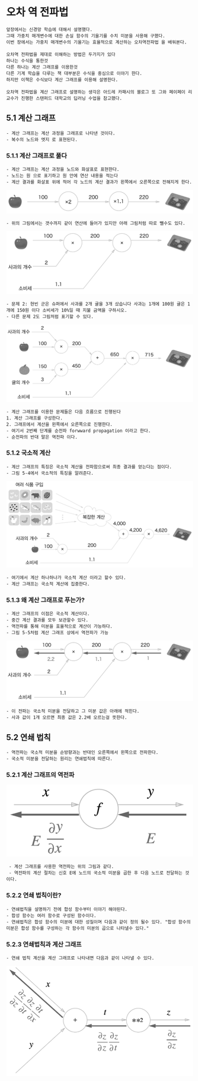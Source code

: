 #   오차 역 전파법

    앞장에서는 신경망 학습에 대해서 설명했다.
    그때 가중치 매개변수에 대한 손실 함수의 기울기를 수치 미분을 사용해 구했다.
    이번 장에서는 가중치 매개변수의 기울기는 효율적으로 계산하는 오차역전파법 을 배워본다.

    오차역 전파법을 제대로 이해하는 방법은 두가지가 있다
    하나는 수식을 통한것
    다른 하나는 계산 그래프를 이용한것
    다른 기계 학습을 다루는 책 대부분은 수식을 중심으로 이야기 한다.
    하지만 이책은 수식보다 계산 그래프를 이용해 설명한다.

    오차역 전파법을 계산 그래프로 설명하는 생각은 아드레 카패시의 블로그 또 그와 페이페이 리 교수가 진행한 스탠퍼드 대학교의 딥러닝 수업을 참고했다.


##  5.1 계산 그래프

    - 계산 그래프는 계산 과정을 그래프로 나타낸 것이다.
    - 복수의 노드와 엣지 로 표현된다.

### 5.1.1 계산 그래프로 풀다

    - 계산 그래프는 계산 과정을 노드와 화살표로 표현한다.
    - 노드는 원 으로 표기하고 원 안에 연산 내용을 적는다
    - 계산 결과를 화살표 위에 적어 각 노드의 계산 결과가 왼쪽에서 오른쪽으로 전해지게 한다.

![pic5-1](./img/equations_and_figures/deep_learning_images/fig%205-1.png)

    - 위의 그림에서는 갯수까지 같이 연산에 들어가 있지만 아래 그림처럼 따로 뺄수도 있다.
![pic5-2](./img/equations_and_figures/deep_learning_images/fig%205-2.png)

    - 문제 2: 현빈 군은 슈퍼에서 사과를 2개 귤을 3개 샀습니다 사과는 1개에 100원 귤은 1개에 150원 이다 소비세가 10%일 때 지불 금액을 구하시오.
    - 다른 문제 2도 그림처럼 표기할 수 있다.

![pic5-3](./img/equations_and_figures/deep_learning_images/fig%205-3.png)

    - 계산 그래프를 이용한 문제들은 다음 흐름으로 진행된다
    1. 계산 그래프를 구성한다.
    2. 그래프에서 계산을 왼쪽에서 오른쪽으로 진행한다.
    - 여기서 2번째 단계를 순전파 forwward propagation 이라고 한다.
    - 순전파의 반대 말은 역전파 이다.

### 5.1.2 국소적 계산

    - 계산 그래프의 특징은 국소적 계산을 전파함으로써 최종 결과를 얻는다는 점이다.
    - 그림 5-4에서 국소적의 특징을 알려준다.

![pic5-4](./img/equations_and_figures/deep_learning_images/fig%205-4.png)

    - 여기에서 계산 하나하나가 국소적 계산 이라고 할수 있다.
    - 계산 그래프는 국소적 계산에 집중한다.

### 5.1.3 왜 계산 그래프로 푸는가?

    - 계산 그래프의 이점은 국소적 계산이다. 
    - 중간 계산 결과를 모두 보관할수 있다.
    - 역전파를 통해 미분을 효율적으로 계산이 가능하다.
    - 그림 5-5처럼 계산 그래프 상에서 역전파가 가능

![pic5-5](./img/equations_and_figures/deep_learning_images/fig%205-5.png)

    - 이 전파는 국소적 미분을 전달하고 그 미분 값은 아래에 적힌다.
    - 사과 값이 1개 오르면 최종 값은 2.2배 오르는걸 뜻한다.

## 5.2 연쇄 법칙

    - 역전파는 국소적 미분을 순방향과는 반대인 오른쪽에서 왼쪽으로 전파한다.
    - 국소적 미분을 전달하는 원리는 연쇄법칙에 따른다.

### 5.2.1 계산 그래프의 역전파

![pic5-6](./img/equations_and_figures/deep_learning_images/fig%205-6.png)
     
     - 계산 그래프를 사용한 역전파는 위의 그림과 같다. 
     - 역전파의 계산 절차는 신호 E에 노드의 국소적 미분을 곱한 후 다음 노드로 전달하는 것이다.


### 5.2.2 연쇄 법칙이란?

    - 연쇄법칙을 설명하기 전에 합성 함수부터 이야기 해야된다.
    - 합성 함수는 여러 함수로 구성된 함수이다.
    - 연쇄법칙은 합성 함수의 미분에 대한 성질이며 다음과 같이 정의 될수 있다. "합성 함수의 미분은 합성 함수를 구성하는 각 함수의 미분의 곱으로 나타낼수 있다."


### 5.2.3 연쇄법칙과 계산 그래프

    - 연쇄 법칙 계산을 계산 그래프로 나타내면 다음과 같이 나타낼 수 있다.
![pic5-7](./img/equations_and_figures/deep_learning_images/fig%205-7.png)

